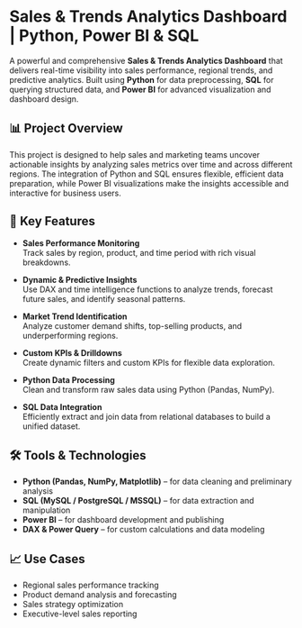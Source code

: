 # Sales & Trends Analytics Dashboard | Python, Power BI & SQL

A powerful and comprehensive **Sales & Trends Analytics Dashboard** that delivers real-time visibility into sales performance, regional trends, and predictive analytics. Built using **Python** for data preprocessing, **SQL** for querying structured data, and **Power BI** for advanced visualization and dashboard design.

## 📊 Project Overview

This project is designed to help sales and marketing teams uncover actionable insights by analyzing sales metrics over time and across different regions. The integration of Python and SQL ensures flexible, efficient data preparation, while Power BI visualizations make the insights accessible and interactive for business users.

## 🚀 Key Features

- **Sales Performance Monitoring**  
  Track sales by region, product, and time period with rich visual breakdowns.

- **Dynamic & Predictive Insights**  
  Use DAX and time intelligence functions to analyze trends, forecast future sales, and identify seasonal patterns.

- **Market Trend Identification**  
  Analyze customer demand shifts, top-selling products, and underperforming regions.

- **Custom KPIs & Drilldowns**  
  Create dynamic filters and custom KPIs for flexible data exploration.

- **Python Data Processing**  
  Clean and transform raw sales data using Python (Pandas, NumPy).

- **SQL Data Integration**  
  Efficiently extract and join data from relational databases to build a unified dataset.

## 🛠 Tools & Technologies

- **Python (Pandas, NumPy, Matplotlib)** – for data cleaning and preliminary analysis  
- **SQL (MySQL / PostgreSQL / MSSQL)** – for data extraction and manipulation  
- **Power BI** – for dashboard development and publishing  
- **DAX & Power Query** – for custom calculations and data modeling  

## 📈 Use Cases

- Regional sales performance tracking  
- Product demand analysis and forecasting  
- Sales strategy optimization  
- Executive-level sales reporting



